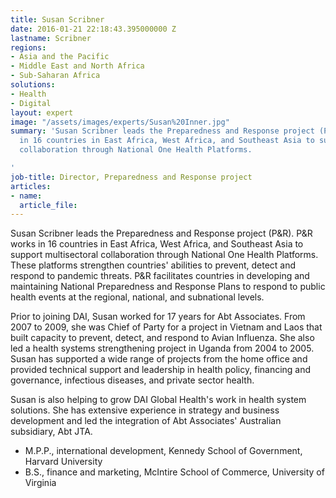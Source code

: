 ```yaml
---
title: Susan Scribner
date: 2016-01-21 22:18:43.395000000 Z
lastname: Scribner
regions:
- Asia and the Pacific
- Middle East and North Africa
- Sub-Saharan Africa
solutions:
- Health
- Digital
layout: expert
image: "/assets/images/experts/Susan%20Inner.jpg"
summary: 'Susan Scribner leads the Preparedness and Response project (P&R). P&R works
  in 16 countries in East Africa, West Africa, and Southeast Asia to support multisectoral
  collaboration through National One Health Platforms.

'
job-title: Director, Preparedness and Response project
articles:
- name: 
  article_file: 
---
```


Susan Scribner leads the Preparedness and Response project (P&R). P&R works in 16 countries in East Africa, West Africa, and Southeast Asia to support multisectoral collaboration through National One Health Platforms. These platforms strengthen countries' abilities to prevent, detect and respond to pandemic threats. P&R facilitates countries in developing and maintaining National Preparedness and Response Plans to respond to public health events at the regional, national, and subnational levels.  

Prior to joining DAI, Susan worked for 17 years for Abt Associates. From 2007 to 2009, she was Chief of Party for a project in Vietnam and Laos that built capacity to prevent, detect, and respond to Avian Influenza. She also led a health systems strengthening project in Uganda from 2004 to 2005. Susan has supported a wide range of projects from the home office and provided technical support and leadership in health policy, financing and governance, infectious diseases, and private sector health.

Susan is also helping to grow DAI Global Health's work in health system solutions. She has extensive experience in strategy and business development and led the integration of Abt Associates' Australian subsidiary, Abt JTA.  

* M.P.P., international development, Kennedy School of Government, Harvard University
* B.S., finance and marketing, McIntire School of Commerce, University of Virginia
